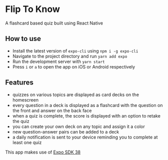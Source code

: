 # Flip To Know

A flashcard based quiz built using React Native

## How to use

- Install the latest version of `expo-cli` using `npm i -g expo-cli`
- Navigate to the project directory and run `yarn add expo`
- Run the development server with `yarn start`
- Press `i` or `a` to open the app on iOS or Android respectively

## Features

- quizzes on various topics are displayed as card decks on the homescreen
- every question in a deck is displayed as a flashcard with the question on the front and answer on the back face
- when a quiz is complete, the score is displayed with an option to retake the quiz
- you can create your own deck on any topic and assign it a color
- new question-answer pairs can be added to a deck
- a daily notification is sent to your device reminding you to complete at least one quiz


This app makes use of [Expo SDK 38](https://dev.to/expo/expo-sdk-38-is-now-available-5aa0) 